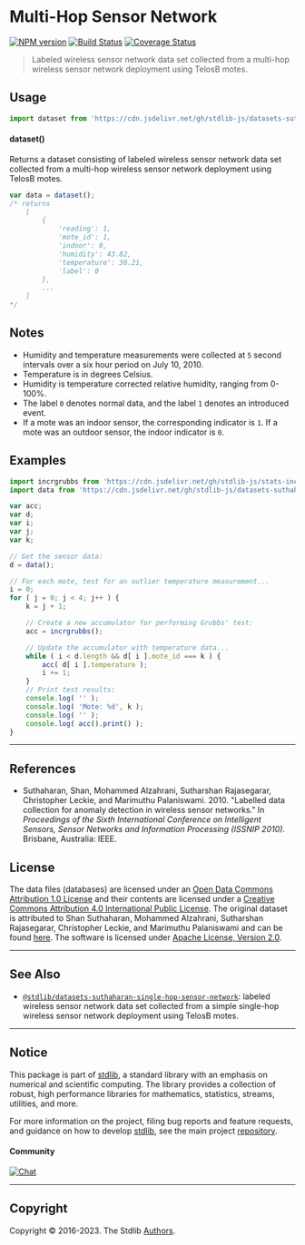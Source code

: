 <!--

@license Apache-2.0

Copyright (c) 2018 The Stdlib Authors.

Licensed under the Apache License, Version 2.0 (the "License");
you may not use this file except in compliance with the License.
You may obtain a copy of the License at

   http://www.apache.org/licenses/LICENSE-2.0

Unless required by applicable law or agreed to in writing, software
distributed under the License is distributed on an "AS IS" BASIS,
WITHOUT WARRANTIES OR CONDITIONS OF ANY KIND, either express or implied.
See the License for the specific language governing permissions and
limitations under the License.

-->

# Multi-Hop Sensor Network

[![NPM version][npm-image]][npm-url] [![Build Status][test-image]][test-url] [![Coverage Status][coverage-image]][coverage-url] <!-- [![dependencies][dependencies-image]][dependencies-url] -->

> Labeled wireless sensor network data set collected from a multi-hop wireless sensor network deployment using TelosB motes.



<section class="usage">

## Usage

```javascript
import dataset from 'https://cdn.jsdelivr.net/gh/stdlib-js/datasets-suthaharan-multi-hop-sensor-network@deno/mod.js';
```

#### dataset()

Returns a dataset consisting of labeled wireless sensor network data set collected from a multi-hop wireless sensor network deployment using TelosB motes.

```javascript
var data = dataset();
/* returns
    [
        {
            'reading': 1,
            'mote_id': 1,
            'indoor': 0,
            'humidity': 43.82,
            'temperature': 30.21,
            'label': 0
        },
        ...
    ]
*/
```

</section>

<!-- /.usage -->

<section class="notes">

## Notes

-   Humidity and temperature measurements were collected at `5` second intervals over a six hour period on July 10, 2010.
-   Temperature is in degrees Celsius.
-   Humidity is temperature corrected relative humidity, ranging from 0-100%.
-   The label `0` denotes normal data, and the label `1` denotes an introduced event.
-   If a mote was an indoor sensor, the corresponding indicator is `1`. If a mote was an outdoor sensor, the indoor indicator is `0`.

</section>

<!-- /.notes -->

<section class="examples">

## Examples

<!-- eslint no-undef: "error" -->

```javascript
import incrgrubbs from 'https://cdn.jsdelivr.net/gh/stdlib-js/stats-incr-grubbs@deno/mod.js';
import data from 'https://cdn.jsdelivr.net/gh/stdlib-js/datasets-suthaharan-multi-hop-sensor-network@deno/mod.js';

var acc;
var d;
var i;
var j;
var k;

// Get the sensor data:
d = data();

// For each mote, test for an outlier temperature measurement...
i = 0;
for ( j = 0; j < 4; j++ ) {
    k = j + 1;

    // Create a new accumulator for performing Grubbs' test:
    acc = incrgrubbs();

    // Update the accumulator with temperature data...
    while ( i < d.length && d[ i ].mote_id === k ) {
        acc( d[ i ].temperature );
        i += 1;
    }
    // Print test results:
    console.log( '' );
    console.log( 'Mote: %d', k );
    console.log( '' );
    console.log( acc().print() );
}
```

</section>

<!-- /.examples -->



* * *

<section class="references">

## References

-   Suthaharan, Shan, Mohammed Alzahrani, Sutharshan Rajasegarar, Christopher Leckie, and Marimuthu Palaniswami. 2010. "Labelled data collection for anomaly detection in wireless sensor networks." In _Proceedings of the Sixth International Conference on Intelligent Sensors, Sensor Networks and Information Processing (ISSNIP 2010)_. Brisbane, Australia: IEEE.

</section>

<!-- /.references -->

<!-- <license> -->

## License

The data files (databases) are licensed under an [Open Data Commons Attribution 1.0 License][odc-by-1.0] and their contents are licensed under a [Creative Commons Attribution 4.0 International Public License][cc-by-4.0]. The original dataset is attributed to Shan Suthaharan, Mohammed Alzahrani, Sutharshan Rajasegarar, Christopher Leckie, and Marimuthu Palaniswami and can be found [here][suthaharan-multi-hop-sensor-network-data]. The software is licensed under [Apache License, Version 2.0][apache-license].

<!-- </license> -->

<!-- Section for related `stdlib` packages. Do not manually edit this section, as it is automatically populated. -->

<section class="related">

* * *

## See Also

-   <span class="package-name">[`@stdlib/datasets-suthaharan-single-hop-sensor-network`][@stdlib/datasets/suthaharan-single-hop-sensor-network]</span><span class="delimiter">: </span><span class="description">labeled wireless sensor network data set collected from a simple single-hop wireless sensor network deployment using TelosB motes.</span>

</section>

<!-- /.related -->

<!-- Section for all links. Make sure to keep an empty line after the `section` element and another before the `/section` close. -->


<section class="main-repo" >

* * *

## Notice

This package is part of [stdlib][stdlib], a standard library with an emphasis on numerical and scientific computing. The library provides a collection of robust, high performance libraries for mathematics, statistics, streams, utilities, and more.

For more information on the project, filing bug reports and feature requests, and guidance on how to develop [stdlib][stdlib], see the main project [repository][stdlib].

#### Community

[![Chat][chat-image]][chat-url]

---

## Copyright

Copyright &copy; 2016-2023. The Stdlib [Authors][stdlib-authors].

</section>

<!-- /.stdlib -->

<!-- Section for all links. Make sure to keep an empty line after the `section` element and another before the `/section` close. -->

<section class="links">

[npm-image]: http://img.shields.io/npm/v/@stdlib/datasets-suthaharan-multi-hop-sensor-network.svg
[npm-url]: https://npmjs.org/package/@stdlib/datasets-suthaharan-multi-hop-sensor-network

[test-image]: https://github.com/stdlib-js/datasets-suthaharan-multi-hop-sensor-network/actions/workflows/test.yml/badge.svg?branch=main
[test-url]: https://github.com/stdlib-js/datasets-suthaharan-multi-hop-sensor-network/actions/workflows/test.yml?query=branch:main

[coverage-image]: https://img.shields.io/codecov/c/github/stdlib-js/datasets-suthaharan-multi-hop-sensor-network/main.svg
[coverage-url]: https://codecov.io/github/stdlib-js/datasets-suthaharan-multi-hop-sensor-network?branch=main

<!--

[dependencies-image]: https://img.shields.io/david/stdlib-js/datasets-suthaharan-multi-hop-sensor-network.svg
[dependencies-url]: https://david-dm.org/stdlib-js/datasets-suthaharan-multi-hop-sensor-network/main

-->

[chat-image]: https://img.shields.io/gitter/room/stdlib-js/stdlib.svg
[chat-url]: https://app.gitter.im/#/room/#stdlib-js_stdlib:gitter.im

[stdlib]: https://github.com/stdlib-js/stdlib

[stdlib-authors]: https://github.com/stdlib-js/stdlib/graphs/contributors

[cli-section]: https://github.com/stdlib-js/datasets-suthaharan-multi-hop-sensor-network#cli
[cli-url]: https://github.com/stdlib-js/datasets-suthaharan-multi-hop-sensor-network/tree/cli
[@stdlib/datasets-suthaharan-multi-hop-sensor-network]: https://github.com/stdlib-js/datasets-suthaharan-multi-hop-sensor-network/tree/main

[umd]: https://github.com/umdjs/umd
[es-module]: https://developer.mozilla.org/en-US/docs/Web/JavaScript/Guide/Modules

[deno-url]: https://github.com/stdlib-js/datasets-suthaharan-multi-hop-sensor-network/tree/deno
[umd-url]: https://github.com/stdlib-js/datasets-suthaharan-multi-hop-sensor-network/tree/umd
[esm-url]: https://github.com/stdlib-js/datasets-suthaharan-multi-hop-sensor-network/tree/esm
[branches-url]: https://github.com/stdlib-js/datasets-suthaharan-multi-hop-sensor-network/blob/main/branches.md

[suthaharan-multi-hop-sensor-network-data]: http://www.uncg.edu/cmp/downloads/lwsndr.html

[odc-by-1.0]: http://opendatacommons.org/licenses/by/1.0/

[cc-by-4.0]: http://creativecommons.org/licenses/by/4.0/

[apache-license]: https://www.apache.org/licenses/LICENSE-2.0

<!-- <related-links> -->

[@stdlib/datasets/suthaharan-single-hop-sensor-network]: https://github.com/stdlib-js/datasets-suthaharan-single-hop-sensor-network/tree/deno

<!-- </related-links> -->

</section>

<!-- /.links -->
